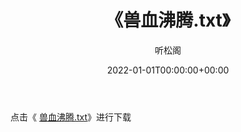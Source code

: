 ﻿---
title:  《兽血沸腾.txt》
date:   2022-01-01T00:00:00+00:00
author: 听松阁
layout: post
permalink: /兽血沸腾/
categories: 小说
tags: [小说]
---

点击《 [兽血沸腾.txt](http://img.660000.xyz/bookstukust/book/bntxt/10/兽血沸腾.txt)》进行下载